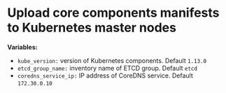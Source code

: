 # Upload core components manifests to Kubernetes master nodes


**Variables:**

  - `kube_version:` version of Kubernetes components. Default `1.13.0`
  - `etcd_group_name:` inventory name of ETCD group. Default `etcd`
  - `coredns_service_ip:` IP address of CoreDNS service. Default `172.30.0.10`
